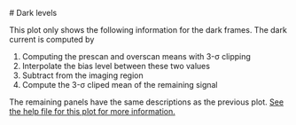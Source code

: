 # Dark levels

This plot only shows the following information for the dark frames. The dark current is computed by

1. Computing the prescan and overscan means with 3-&sigma; clipping
1. Interpolate the bias level between these two values
1. Subtract from the imaging region
1. Compute the 3-&sigma; cliped mean of the remaining signal

The remaining panels have the same descriptions as the previous plot. [See the help file for this plot for more information.](/help/overscan-levels.html)
